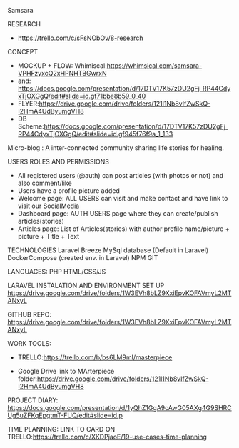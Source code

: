 Samsara

RESEARCH
- https://trello.com/c/sFsNObOv/8-research

CONCEPT

- MOCKUP + FLOW: Whimiscal:https://whimsical.com/samsara-VPHFzyxcQ2xHPNHTBGwrxN
- and: https://docs.google.com/presentation/d/17DTV17K57zDU2gFj_RP44CdyxTjOXGgQ/edit#slide=id.gf71bbe8b59_0_40
- FLYER:https://drive.google.com/drive/folders/121l1Nb8vIfZwSkQ-I2HmA4UdByumgVH8
- DB Scheme:https://docs.google.com/presentation/d/17DTV17K57zDU2gFj_RP44CdyxTjOXGgQ/edit#slide=id.gf945f76f9a_1_133

Micro-blog : A inter-connected community sharing life stories for healing. 

  USERS ROLES AND PERMISSIONS
- All registered users (@auth) can post articles (with photos or not) and also comment/like
- Users have a profile picture added
- Welcome page: ALL USERS can visit and make contact and have link to visit our SocialMedia
- Dashboard page: AUTH USERS page where they can create/publish articles(stories)
- Articles page: List of Articles(stories) with author profile name/picture + picture + Title + Text

TECHNOLOGIES
Laravel Breeze
MySql database (Default in Laravel)
DockerCompose (created env. in Laravel)
NPM
GIT

LANGUAGES:
PHP
HTML/CSS/JS

LARAVEL INSTALATION AND ENVIRONMENT SET UP
https://drive.google.com/drive/folders/1W3EVh8bLZ9XxiEpvKOFAVmyL2MTANxyL

GITHUB REPO: 
https://drive.google.com/drive/folders/1W3EVh8bLZ9XxiEpvKOFAVmyL2MTANxyL


WORK TOOLS:
- TRELLO:https://trello.com/b/bs6LM9mI/masterpiece

- Google Drive link to MArterpiece folder:https://drive.google.com/drive/folders/121l1Nb8vIfZwSkQ-I2HmA4UdByumgVH8

PROJECT DIARY:
https://docs.google.com/presentation/d/1yQhZ1GgA9cAwG05AXg4G9SHRCUg5uZFKqEpgtmT-FUQ/edit#slide=id.p

TIME PLANNING: LINK TO CARD ON TRELLO:https://trello.com/c/XKDPjaoE/19-use-cases-time-planning



